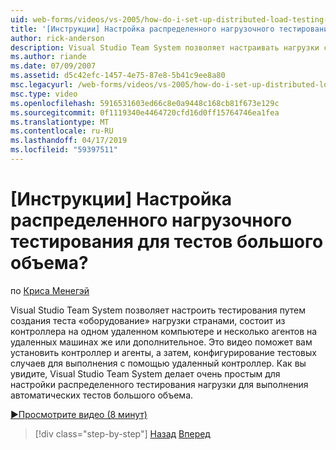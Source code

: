 ```yaml
---
uid: web-forms/videos/vs-2005/how-do-i-set-up-distributed-load-testing-for-high-volume-tests
title: '[Инструкции] Настройка распределенного нагрузочного тестирования для тестов большого объема? | Документы Майкрософт'
author: rick-anderson
description: Visual Studio Team System позволяет настраивать нагрузки странами тестирования путем создания теста «оборудование», которое состоит из контроллера на один удаленный компьютер и нескольк...
ms.author: riande
ms.date: 07/09/2007
ms.assetid: d5c42efc-1457-4e75-87e8-5b41c9ee8a80
msc.legacyurl: /web-forms/videos/vs-2005/how-do-i-set-up-distributed-load-testing-for-high-volume-tests
msc.type: video
ms.openlocfilehash: 5916531603ed66c8e0a9448c168cb81f673e129c
ms.sourcegitcommit: 0f1119340e4464720cfd16d0ff15764746ea1fea
ms.translationtype: MT
ms.contentlocale: ru-RU
ms.lasthandoff: 04/17/2019
ms.locfileid: "59397511"
---
```

# <a name="how-do-i-set-up-distributed-load-testing-for-high-volume-tests"></a>[Инструкции] Настройка распределенного нагрузочного тестирования для тестов большого объема?

по [Криса Менегэй](https://twitter.com/CMenegay)

Visual Studio Team System позволяет настроить тестирования путем создания теста «оборудование» нагрузки странами, состоит из контроллера на одном удаленном компьютере и несколько агентов на удаленных машинах же или дополнительное. Это видео поможет вам установить контроллер и агенты, а затем, конфигурирование тестовых случаев для выполнения с помощью удаленный контроллер. Как вы увидите, Visual Studio Team System делает очень простым для настройки распределенного тестирования нагрузки для выполнения автоматических тестов большого объема.

[&#9654;Просмотрите видео (8 минут)](https://channel9.msdn.com/Blogs/ASP-NET-Site-Videos/how-do-i-set-up-distributed-load-testing-for-high-volume-tests)

> [!div class="step-by-step"]
> [Назад](how-do-i-tune-web-application-performance-with-profiling.md)
> [Вперед](how-do-i-enforce-coding-standards-with-code-analysis.md)
